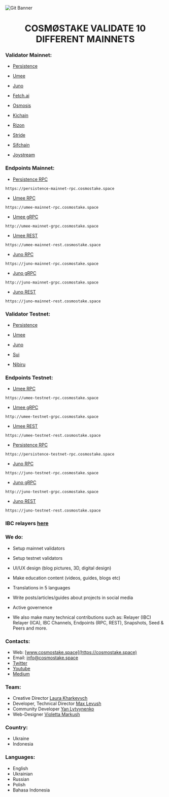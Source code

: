 ![Git Banner](https://user-images.githubusercontent.com/123416278/224935686-e174f738-e014-472a-a2b7-98fb6d7629fd.png)


## <h1 align="center"> COSMØSTAKE VALIDATE 10 DIFFERENT MAINNETS </a> 


### Validator Mainnet:

- [Persistence](https://www.mintscan.io/persistence/validators/persistencevaloper1qz6xsskhyyd6mrqns2e3empull7el0gqp5dkru)

- [Umee](https://www.mintscan.io/umee/validators/umeevaloper14w25sj0y6r8xfvh4jpek4qtqqwpx9flwnhsu90)

- [Juno](https://www.mintscan.io/juno/validators/junovaloper1fsa7hy2qgq8xnfpnendmch3v8035529g3cwcms)

- [Fetch.ai](https://www.mintscan.io/fetchai/validators/fetchvaloper1upsnujmqcceexscnpyk85dvpdjy8w45h7p5ca8)

- [Osmosis](https://www.mintscan.io/osmosis/validators/osmovaloper183psjr4y05kwtpfew073q6hm84xdhp9tcn8ne7)

- [Kichain](https://www.mintscan.io/ki-chain/validators/kivaloper1tws9ll7fmkj3tv84tamczx2llv57hrlr7vu06f)

- [Rizon](https://www.mintscan.io/rizon/validators/rizonvaloper1tg6qsuvpkcr3vxkq4z56xnhyqypkjux2krwqgd)

- [Stride](https://www.mintscan.io/stride/validators/stridevaloper1ykcp0qvdyvv78vkjsz6zx4hh90g9rxmhegjd3w)

- [Sifchain](https://www.mintscan.io/sifchain/validators/sifvaloper1k89razs48taq2xsjhpq8h6htm4jfyxvalwj7jj)

- [Joystream](https://polkadot.js.org/apps/?rpc=wss%3A%2F%2Frpc.joystream.org%3A9944#/staking)

### Endpoints Mainnet:

- [Persistence RPC](https://persistence-mainnet-rpc.cosmostake.space)
```console
https://persistence-mainnet-rpc.cosmostake.space
```

- [Umee RPC](https://umee-mainnet-rpc.cosmostake.space/)
```console
https://umee-mainnet-rpc.cosmostake.space
```
- [Umee gRPC](http://umee-mainnet-grpc.cosmostake.space/)
```console
http://umee-mainnet-grpc.cosmostake.space
```
- [Umee REST](https://umee-mainnet-rest.cosmostake.space/)
```console
https://umee-mainnet-rest.cosmostake.space
```

- [Juno RPC](https://juno-mainnet-rpc.cosmostake.space/)
```console
https://juno-mainnet-rpc.cosmostake.space
```
- [Juno gRPC](http://juno-mainnet-grpc.cosmostake.space/)
```console
http://juno-mainnet-grpc.cosmostake.space
```
- [Juno REST](https://juno-mainnet-rest.cosmostake.space/)
```console
https://juno-mainnet-rest.cosmostake.space
```

### Validator Testnet:

- [Persistence](https://testnet.mintscan.io/persistence-testnet/validators/persistencevaloper16af2kgt0q2v9ks38pe4chlxk7hjqqykzy4q9gv)

- [Umee](https://explorer.network.umee.cc/canon-2/staking/umeevaloper1c6vtj9gejmc3twvwme0hy40hfshe0p8qy9aghs)

- [Juno](https://testnet.mintscan.io/juno-testnet/validators/junovaloper12mclkvsuu5v5lxkrv3suzddc653elhgc5nahrf)

- [Sui](https://explorer.devnet.sui.io)

- [Nibiru](https://nibiru.explorers.guru/validator/nibivaloper1sep4dyhsefef2lwvv46l3enqz0rt8du453yc8u)

### Endpoints Testnet:

- [Umee RPC](https://umee-testnet-rpc.cosmostake.space)
```console
https://umee-testnet-rpc.cosmostake.space 
```

- [Umee gRPC](http://umee-testnet-grpc.cosmostake.space)
```console
http://umee-testnet-grpc.cosmostake.space 
```

- [Umee REST](https://umee-testnet-rest.cosmostake.space)
```console
https://umee-testnet-rest.cosmostake.space 
```

- [Persistence RPC](https://persistence-testnet-rpc.cosmostake.space/)
```console
https://persistence-testnet-rpc.cosmostake.space
```

- [Juno RPC](https://juno-testnet-rpc.cosmostake.space)
```console
https://juno-testnet-rpc.cosmostake.space
```

- [Juno gRPC](http://juno-testnet-grpc.cosmostake.space)
```console
http://juno-testnet-grpc.cosmostake.space
```

- [Juno REST](https://juno-testnet-rest.cosmostake.space)
```console
https://juno-testnet-rest.cosmostake.space
```

### IBC relayers [here](https://github.com/cosmostake/ibc-relayers)
### We do:

- Setup mainnet validators
- Setup testnet validators
- UI/UX design (blog pictures, 3D, digital design)
- Make education content (videos, guides, blogs etc) 
- Translations in 5 languages
- Write posts/articles/guides about projects in social media
- Active governence  

- We also make many technical contributions such as: Relayer (IBC) Relayer (ICA), IBC Channels, Endpoints (RPC, REST), Snapshots, Seed & Peers and more.

### Contacts:

- Web: [www.cosmostake.space](https://cosmostake.space)
- Email: info@cosmostake.space
- [Twitter](https://twitter.com/COSM0STAKE)
- [Youtube](https://www.youtube.com/channel/UC5VKIMlsGmlBgQESGPfYmEQ)
- [Medium](https://medium.com/@cosmostake)

### Team:

- Creative Director [Laura Kharkevych](https://github.com/LauraKhar)
- Developer, Technical Director [Max Levush](https://github.com/maxlevush-COINSIDE)
- Community Developer [Yan Lytvynenko](https://github.com/ZAZIK3)
- Web-Designer [Violetta Markush](https://github.com/vilolaa)

### Country:

- Ukraine
- Indonesia

### Languages:

- English
- Ukrainian
- Russian
- Polish
- Bahasa Indonesia
